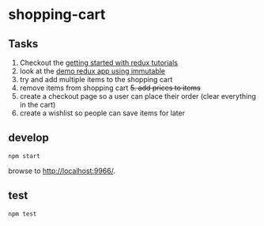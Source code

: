 
# shopping-cart

## Tasks

1. Checkout the [getting started with redux tutorials](https://egghead.io/series/getting-started-with-redux)
2. look at the [demo redux app using immutable](http://teropa.info/blog/2015/09/10/full-stack-redux-tutorial.html#getting-comfortable-with-immutable)
3. try and add multiple items to the shopping cart
4. remove items from shopping cart
~~5. add prices to items~~
5. create a checkout page so a user can place their order (clear everything in the cart)
6. create a wishlist so people can save items for later

## develop

```
npm start
```

browse to <http://localhost:9966/>.

## test

```
npm test
```
